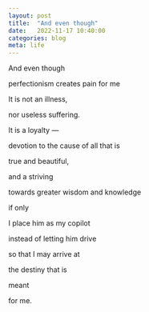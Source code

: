 ```yaml
---
layout: post
title:  "And even though"
date:   2022-11-17 10:40:00
categories: blog
meta: life
---
```


And even though

perfectionism creates pain for me

It is not an illness,

nor useless suffering.

It is a loyalty —

devotion to the cause of all that is

true and beautiful,

and a striving

towards greater wisdom and knowledge

if only

I place him as my copilot

instead of letting him drive

so that I may arrive at

the destiny that is

meant

for me.
